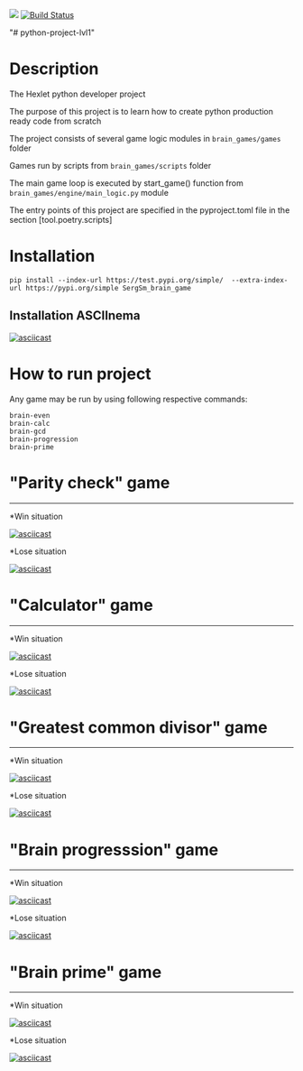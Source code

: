 <a href="https://codeclimate.com/github/SergSm/python-project-lvl1/maintainability"><img src="https://api.codeclimate.com/v1/badges/e0b640003f838ec44790/maintainability" /></a> [![Build Status](https://travis-ci.org/SergSm/python-project-lvl1.svg?branch=master)](https://travis-ci.org/SergSm/python-project-lvl1)

"# python-project-lvl1" 

# Description

The Hexlet python developer project

The purpose of this project is to learn how to create python production ready code from scratch

The project consists of several game logic modules in ```brain_games/games``` folder </p>
Games run by scripts from ```brain_games/scripts``` folder </p>
The main game loop is executed by start_game() function from ```brain_games/engine/main_logic.py``` module
<p>

The entry points of this project are specified in the pyproject.toml file
in the section [tool.poetry.scripts]

# Installation

```
pip install --index-url https://test.pypi.org/simple/  --extra-index-url https://pypi.org/simple SergSm_brain_game
```

## Installation ASCIInema

[![asciicast](https://asciinema.org/a/yu7UB0AoATS93ELqHWuPuiddV.svg)](https://asciinema.org/a/yu7UB0AoATS93ELqHWuPuiddV)


# How to run project

Any game may be run by using following respective commands:

```
brain-even
brain-calc 
brain-gcd
brain-progression 
brain-prime
```


# "Parity check" game
______________________________________________________________________________

*Win situation

[![asciicast](https://asciinema.org/a/cUqxLGjZ2V0Dk4k5Ac4JDbeEJ.svg)](https://asciinema.org/a/cUqxLGjZ2V0Dk4k5Ac4JDbeEJ)

*Lose situation

[![asciicast](https://asciinema.org/a/vVXXym49hctz6zv5Vp1E0sDrG.svg)](https://asciinema.org/a/vVXXym49hctz6zv5Vp1E0sDrG)



# "Calculator" game
______________________________________________________________________________

*Win situation

[![asciicast](https://asciinema.org/a/ZuNtqqyvsarxHrYB51EPfA7dk.svg)](https://asciinema.org/a/ZuNtqqyvsarxHrYB51EPfA7dk)

*Lose situation

[![asciicast](https://asciinema.org/a/Tfye17aTjwS63jO64yoEf76RY.svg)](https://asciinema.org/a/Tfye17aTjwS63jO64yoEf76RY)




# "Greatest common divisor" game
______________________________________________________________________________

*Win situation

[![asciicast](https://asciinema.org/a/XSycc1yqevhWBsDx2JptsNo8d.svg)](https://asciinema.org/a/XSycc1yqevhWBsDx2JptsNo8d)

*Lose situation

[![asciicast](https://asciinema.org/a/AJKiiyxY3cs2VXCWPY8b35p3w.svg)](https://asciinema.org/a/AJKiiyxY3cs2VXCWPY8b35p3w)




# "Brain progresssion" game
______________________________________________________________________________

*Win situation

[![asciicast](https://asciinema.org/a/P3Za8aXKpmAOl8dipa9QnMuOT.svg)](https://asciinema.org/a/P3Za8aXKpmAOl8dipa9QnMuOT)

*Lose situation

[![asciicast](https://asciinema.org/a/LUYjROxvoRXCSM1Vxq39ZA1f0.svg)](https://asciinema.org/a/LUYjROxvoRXCSM1Vxq39ZA1f0)



# "Brain prime" game
______________________________________________________________________________

*Win situation

[![asciicast](https://asciinema.org/a/0oV44C8rrA7zOcNfchaJcjfiP.svg)](https://asciinema.org/a/0oV44C8rrA7zOcNfchaJcjfiP)

*Lose situation

[![asciicast](https://asciinema.org/a/l7DM2bMpKFYF1dJwGI1zLSDw2.svg)](https://asciinema.org/a/l7DM2bMpKFYF1dJwGI1zLSDw2)


